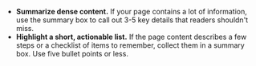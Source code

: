 - **Summarize dense content.** If your page contains a lot of information, use the summary box to call out 3-5 key details that readers shouldn't miss.
- **Highlight a short, actionable list.** If the page content describes a few steps or a checklist of items to remember, collect them in a summary box. Use five bullet points or less.